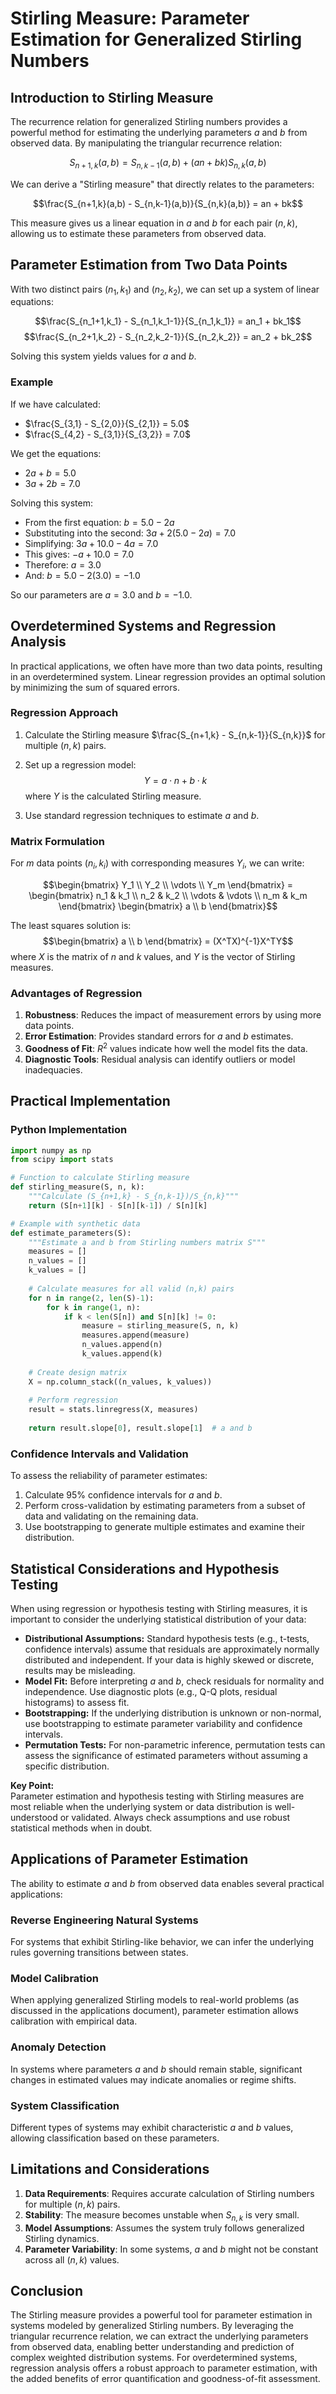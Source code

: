 # Stirling Measure: Parameter Estimation for Generalized Stirling Numbers

## Introduction to Stirling Measure

The recurrence relation for generalized Stirling numbers provides a powerful method for estimating the underlying parameters $a$ and $b$ from observed data. By manipulating the triangular recurrence relation:

$$S_{n+1,k}(a,b) = S_{n,k-1}(a,b) + (an + bk)S_{n,k}(a,b)$$

We can derive a "Stirling measure" that directly relates to the parameters:

$$\frac{S_{n+1,k}(a,b) - S_{n,k-1}(a,b)}{S_{n,k}(a,b)} = an + bk$$

This measure gives us a linear equation in $a$ and $b$ for each pair $(n,k)$, allowing us to estimate these parameters from observed data.

## Parameter Estimation from Two Data Points

With two distinct pairs $(n_1,k_1)$ and $(n_2,k_2)$, we can set up a system of linear equations:

$$\frac{S_{n_1+1,k_1} - S_{n_1,k_1-1}}{S_{n_1,k_1}} = an_1 + bk_1$$
$$\frac{S_{n_2+1,k_2} - S_{n_2,k_2-1}}{S_{n_2,k_2}} = an_2 + bk_2$$

Solving this system yields values for $a$ and $b$.

### Example
If we have calculated:
- $\frac{S_{3,1} - S_{2,0}}{S_{2,1}} = 5.0$
- $\frac{S_{4,2} - S_{3,1}}{S_{3,2}} = 7.0$

We get the equations:
- $2a + b = 5.0$
- $3a + 2b = 7.0$

Solving this system:
- From the first equation: $b = 5.0 - 2a$
- Substituting into the second: $3a + 2(5.0 - 2a) = 7.0$
- Simplifying: $3a + 10.0 - 4a = 7.0$
- This gives: $-a + 10.0 = 7.0$
- Therefore: $a = 3.0$
- And: $b = 5.0 - 2(3.0) = -1.0$

So our parameters are $a = 3.0$ and $b = -1.0$.

## Overdetermined Systems and Regression Analysis

In practical applications, we often have more than two data points, resulting in an overdetermined system. Linear regression provides an optimal solution by minimizing the sum of squared errors.

### Regression Approach

1. Calculate the Stirling measure $\frac{S_{n+1,k} - S_{n,k-1}}{S_{n,k}}$ for multiple $(n,k)$ pairs.

2. Set up a regression model:
   $$Y = a \cdot n + b \cdot k$$
   where $Y$ is the calculated Stirling measure.

3. Use standard regression techniques to estimate $a$ and $b$.

### Matrix Formulation

For $m$ data points $(n_i, k_i)$ with corresponding measures $Y_i$, we can write:

$$\begin{bmatrix} Y_1 \\ Y_2 \\ \vdots \\ Y_m \end{bmatrix} = 
\begin{bmatrix} 
n_1 & k_1 \\ 
n_2 & k_2 \\ 
\vdots & \vdots \\ 
n_m & k_m 
\end{bmatrix}
\begin{bmatrix} a \\ b \end{bmatrix}$$

The least squares solution is:
$$\begin{bmatrix} a \\ b \end{bmatrix} = (X^TX)^{-1}X^TY$$
where $X$ is the matrix of $n$ and $k$ values, and $Y$ is the vector of Stirling measures.

### Advantages of Regression

1. **Robustness**: Reduces the impact of measurement errors by using more data points.
2. **Error Estimation**: Provides standard errors for $a$ and $b$ estimates.
3. **Goodness of Fit**: $R^2$ values indicate how well the model fits the data.
4. **Diagnostic Tools**: Residual analysis can identify outliers or model inadequacies.

## Practical Implementation

### Python Implementation

```python
import numpy as np
from scipy import stats

# Function to calculate Stirling measure
def stirling_measure(S, n, k):
    """Calculate (S_{n+1,k} - S_{n,k-1})/S_{n,k}"""
    return (S[n+1][k] - S[n][k-1]) / S[n][k]

# Example with synthetic data
def estimate_parameters(S):
    """Estimate a and b from Stirling numbers matrix S"""
    measures = []
    n_values = []
    k_values = []
    
    # Calculate measures for all valid (n,k) pairs
    for n in range(2, len(S)-1):
        for k in range(1, n):
            if k < len(S[n]) and S[n][k] != 0:
                measure = stirling_measure(S, n, k)
                measures.append(measure)
                n_values.append(n)
                k_values.append(k)
    
    # Create design matrix
    X = np.column_stack((n_values, k_values))
    
    # Perform regression
    result = stats.linregress(X, measures)
    
    return result.slope[0], result.slope[1]  # a and b
```

### Confidence Intervals and Validation

To assess the reliability of parameter estimates:

1. Calculate 95% confidence intervals for $a$ and $b$.
2. Perform cross-validation by estimating parameters from a subset of data and validating on the remaining data.
3. Use bootstrapping to generate multiple estimates and examine their distribution.

## Statistical Considerations and Hypothesis Testing

When using regression or hypothesis testing with Stirling measures, it is important to consider the underlying statistical distribution of your data:

- **Distributional Assumptions:** Standard hypothesis tests (e.g., t-tests, confidence intervals) assume that residuals are approximately normally distributed and independent. If your data is highly skewed or discrete, results may be misleading.
- **Model Fit:** Before interpreting $a$ and $b$, check residuals for normality and independence. Use diagnostic plots (e.g., Q-Q plots, residual histograms) to assess fit.
- **Bootstrapping:** If the underlying distribution is unknown or non-normal, use bootstrapping to estimate parameter variability and confidence intervals.
- **Permutation Tests:** For non-parametric inference, permutation tests can assess the significance of estimated parameters without assuming a specific distribution.

**Key Point:**  
Parameter estimation and hypothesis testing with Stirling measures are most reliable when the underlying system or data distribution is well-understood or validated. Always check assumptions and use robust statistical methods when in doubt.

## Applications of Parameter Estimation

The ability to estimate $a$ and $b$ from observed data enables several practical applications:

### Reverse Engineering Natural Systems

For systems that exhibit Stirling-like behavior, we can infer the underlying rules governing transitions between states.

### Model Calibration

When applying generalized Stirling models to real-world problems (as discussed in the applications document), parameter estimation allows calibration with empirical data.

### Anomaly Detection

In systems where parameters $a$ and $b$ should remain stable, significant changes in estimated values may indicate anomalies or regime shifts.

### System Classification

Different types of systems may exhibit characteristic $a$ and $b$ values, allowing classification based on these parameters.

## Limitations and Considerations

1. **Data Requirements**: Requires accurate calculation of Stirling numbers for multiple $(n,k)$ pairs.
2. **Stability**: The measure becomes unstable when $S_{n,k}$ is very small.
3. **Model Assumptions**: Assumes the system truly follows generalized Stirling dynamics.
4. **Parameter Variability**: In some systems, $a$ and $b$ might not be constant across all $(n,k)$ values.

## Conclusion

The Stirling measure provides a powerful tool for parameter estimation in systems modeled by generalized Stirling numbers. By leveraging the triangular recurrence relation, we can extract the underlying parameters from observed data, enabling better understanding and prediction of complex weighted distribution systems. For overdetermined systems, regression analysis offers a robust approach to parameter estimation, with the added benefits of error quantification and goodness-of-fit assessment.
